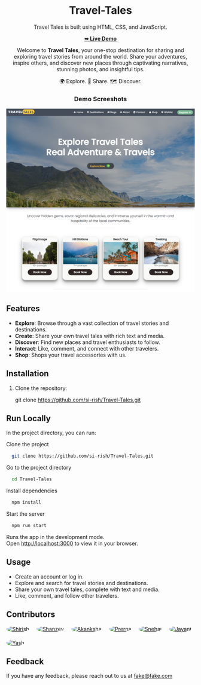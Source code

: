 <div align="center" >

 # Travel-Tales 

  Travel Tales is  built using HTML, CSS, and JavaScript.

  <a href="https://codewithsadee.github.io/tourly/"><strong>➥ Live Demo</strong></a>

Welcome to **Travel Tales**, your one-stop destination for sharing and exploring travel stories from around the world. Share your adventures, inspire others, and discover new places through captivating narratives, stunning photos, and insightful tips.

🌍 Explore. 📸 Share. 🗺️ Discover.
<br>

### Demo Screeshots
</div>

![Travel Tales Desktop Demo](readme-img.png "Desktop Demo")


## Features

- **Explore**: Browse through a vast collection of travel stories and destinations.
- **Create**: Share your own travel tales with rich text and media.
- **Discover**: Find new places and travel enthusiasts to follow.
- **Interact**: Like, comment, and connect with other travelers.
- **Shop**: Shops your travel accessories with us.

## Installation

1. Clone the repository:
  
   git clone https://github.com/si-rish/Travel-Tales.git


## Run Locally
In the project directory, you can run:

Clone the project

```bash
  git clone https://github.com/si-rish/Travel-Tales.git
```

Go to the project directory

```bash
  cd Travel-Tales
```

Install dependencies

```bash
  npm install
```

Start the server

```bash
  npm run start
```



Runs the app in the development mode.\
Open [http://localhost:3000](http://localhost:3000) to view it in your browser.


## Usage

- Create an account or log in.
- Explore and search for travel stories and destinations.
- Share your own travel tales, complete with text and media.
- Like, comment, and follow other travelers.


## Contributors

<div style="display: flex; flex-wrap: wrap; gap: 20px;">
  <a href="https://github.com/si-rish">
    <img src="https://github.com/si-rish.png" alt="Shirish" style="border-radius: 50%; width: 100px; height: 100px;">
  </a>
  <a href="https://github.com/Shanzey22">
    <img src="https://github.com/Shanzey22.png" alt="Shanzey" style="border-radius: 50%; width: 100px; height: 100px;">
  </a>
  <a href="https://github.com/PawarAkankshaDattatraya">
    <img src="https://github.com/PawarAkankshaDattatraya.png" alt="Akanksha" style="border-radius: 50%; width: 100px; height: 100px;">
  </a>
  
  <a href="https://github.com/prerna-barde26">
    <img src="https://github.com/prerna-barde26.png" alt="Prerna" style="border-radius: 50%; width: 100px; height: 100px;">
  </a>
  
  <a href="https://github.com/snehal0741">
    <img src="https://github.com/snehal0741.png" alt="Snehal" style="border-radius: 50%; width: 100px; height: 100px;">
  </a>
  
  <a href="https://github.com/JayantSarve26">
    <img src="https://github.com/JayantSarve26.png" alt="Jayant" style="border-radius: 50%; width: 100px; height: 100px;">
  </a>
  
  <a href="https://github.com/yashc2003">
    <img src="https://github.com/yashc2003.png" alt="Yash" style="border-radius: 50%; width: 100px; height: 100px;">
  </a>
  
</div>


## Feedback

If you have any feedback, please reach out to us at fake@fake.com


